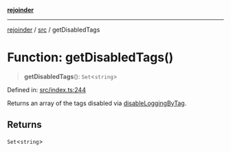 [**rejoinder**](../../README.md)

***

[rejoinder](../../README.md) / [src](../README.md) / getDisabledTags

# Function: getDisabledTags()

> **getDisabledTags**(): `Set`\<`string`\>

Defined in: [src/index.ts:244](https://github.com/Xunnamius/rejoinder/blob/8fff50d663840973b506f42d097ba932988f893a/src/index.ts#L244)

Returns an array of the tags disabled via [disableLoggingByTag](disableLoggingByTag.md).

## Returns

`Set`\<`string`\>
